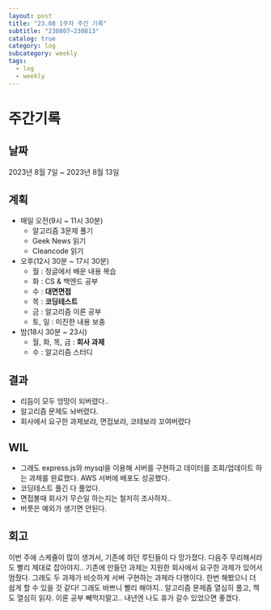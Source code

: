 ```yaml
---
layout: post
title: "23.08 1주차 주간 기록"
subtitle: "230807~230813"
catalog: true
category: log
subcategory: weekly
tags:
  - log
  - weekly
---
```


# 주간기록

## 날짜

2023년 8월 7일 ~ 2023년 8월 13일

## 계획

- 매일 오전(9시 ~ 11시 30분)
  - 알고리즘 3문제 풀기
  - Geek News 읽기
  - Cleancode 읽기
- 오후(12시 30분 ~ 17시 30분)
  - 월 : 정글에서 배운 내용 복습
  - 화 : CS & 백엔드 공부
  - 수 : **대면면접**
  - 목 : **코딩테스트**
  - 금 : 알고리즘 이론 공부
  - 토, 일 : 미진한 내용 보충
- 밤(18시 30분 ~ 23시)
  - 월, 화, 목, 금 : **회사 과제**
  - 수 : 알고리즘 스터디

## 결과

- 리듬이 모두 엉망이 되버렸다..
- 알고리즘 문제도 놔버렸다.
- 회사에서 요구한 과제보랴, 면접보랴, 코테보랴 꼬여버렸다

## WIL

- 그래도 express.js와 mysql을 이용해 서버를 구현하고 데이터를 조회/업데이트 하는 과제를 완료했다. AWS 서버에 배포도 성공했다.
- 코딩테스트 풀긴 다 풀었다.
- 면접볼때 회사가 무슨일 하는지는 철저히 조사하자..
- 버릇은 예외가 생기면 안된다.

## 회고

이번 주에 스케쥴이 많이 생겨서, 기존에 하던 루틴들이 다 망가졌다. 다음주 무리해서라도 빨리 제대로 잡아야지.. 기존에 만들던 과제는 지원한 회사에서 요구한 과제가 있어서 멈췄다. 그래도 두 과제가 비슷하게 서버 구현하는 과제라 다행이다. 한번 해봤으니 더 쉽게 할 수 있을 것 같다! 그래도 바쁘니 빨리 해야지.. 알고리즘 문제좀 열심히 풀고, 책도 열심히 읽자. 이론 공부 빼먹지말고.. 내년엔 나도 휴가 갈수 있었으면 좋겠다.
